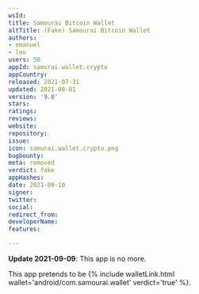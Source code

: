```yaml
---
wsId: 
title: Samourai Bitcoin Wallet
altTitle: (Fake) Samourai Bitcoin Wallet
authors:
- emanuel
- leo
users: 50
appId: samurai.wallet.crypto
appCountry: 
released: 2021-07-31
updated: 2021-08-01
version: '9.8'
stars: 
ratings: 
reviews: 
website: 
repository: 
issue: 
icon: samurai.wallet.crypto.png
bugbounty: 
meta: removed
verdict: fake
appHashes: 
date: 2021-09-10
signer: 
twitter: 
social: 
redirect_from: 
developerName: 
features: 

---
```


**Update 2021-09-09**: This app is no more.

This app pretends to be {% include walletLink.html wallet='android/com.samourai.wallet' verdict='true' %}.

